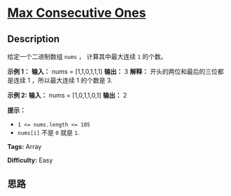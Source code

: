# [Max Consecutive Ones][title]

## Description

给定一个二进制数组 `nums` ， 计算其中最大连续 `1` 的个数。



**示例 1：**
            **输入：** nums = [1,1,0,1,1,1]    **输出：** 3    **解释：** 开头的两位和最后的三位都是连续 1 ，所以最大连续 1 的个数是 3.    

**示例 2:**
            **输入：** nums = [1,0,1,1,0,1]    **输出：** 2    



**提示：**

  * `1 <= nums.length <= 105`
  * `nums[i]` 不是 `0` 就是 `1`.


**Tags:** Array

**Difficulty:** Easy

## 思路

[title]: https://leetcode-cn.com/problems/max-consecutive-ones
